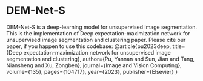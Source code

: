 # DEM-Net-S
DEM-Net-S is a deep-learning model for unsupervised image segmentation. This is the implementation of Deep expectation-maximization network for unsupervised image segmentation and clustering paper. 
Please cite our paper, if you happen to use this codebase:
@article{pu2023deep,
  title={Deep expectation-maximization network for unsupervised image segmentation and clustering},
  author={Pu, Yannan and Sun, Jian and Tang, Niansheng and Xu, Zongben},
  journal={Image and Vision Computing},
  volume={135},
  pages={104717},
  year={2023},
  publisher={Elsevier}
}
